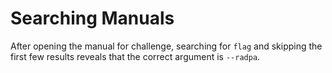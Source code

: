 # Searching Manuals

After opening the manual for challenge, searching for `flag` and skipping the first few results reveals that the correct argument is `--radpa`.
